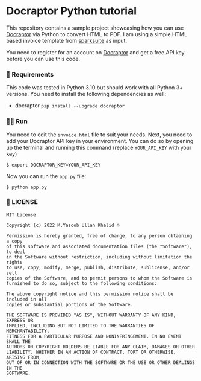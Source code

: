 # Docraptor Python tutorial

This repository contains a sample project showcasing how you can use [Docraptor](https://docraptor.com/) via Python to convert HTML to PDF. I am using a simple HTML based invoice template from [sparksuite](https://github.com/sparksuite/simple-html-invoice-template/blob/master/invoice.html) as input.

You need to register for an account on [Docraptor](https://docraptor.com/) and get a free API key before you can use this code.

### 📝 Requirements

This code was tested in Python 3.10 but should work with all Python 3+ versions. You need to install the following dependencies as well:

- docraptor `pip install --upgrade docraptor`

### 🏃‍♂️ Run

You need to edit the `invoice.html` file to suit your needs. Next, you need to add your Docraptor API key in your environment. You can do so by opening up the terminal and running this command (replace `YOUR_API_KEY` with your key)

```
$ export DOCRAPTOR_KEY=YOUR_API_KEY
```

Now you can run the `app.py` file:

```
$ python app.py
```

### 📜 LICENSE

```
MIT License

Copyright (c) 2022 M.Yasoob Ullah Khalid ☺

Permission is hereby granted, free of charge, to any person obtaining a copy
of this software and associated documentation files (the "Software"), to deal
in the Software without restriction, including without limitation the rights
to use, copy, modify, merge, publish, distribute, sublicense, and/or sell
copies of the Software, and to permit persons to whom the Software is
furnished to do so, subject to the following conditions:

The above copyright notice and this permission notice shall be included in all
copies or substantial portions of the Software.

THE SOFTWARE IS PROVIDED "AS IS", WITHOUT WARRANTY OF ANY KIND, EXPRESS OR
IMPLIED, INCLUDING BUT NOT LIMITED TO THE WARRANTIES OF MERCHANTABILITY,
FITNESS FOR A PARTICULAR PURPOSE AND NONINFRINGEMENT. IN NO EVENT SHALL THE
AUTHORS OR COPYRIGHT HOLDERS BE LIABLE FOR ANY CLAIM, DAMAGES OR OTHER
LIABILITY, WHETHER IN AN ACTION OF CONTRACT, TORT OR OTHERWISE, ARISING FROM,
OUT OF OR IN CONNECTION WITH THE SOFTWARE OR THE USE OR OTHER DEALINGS IN THE
SOFTWARE.
```